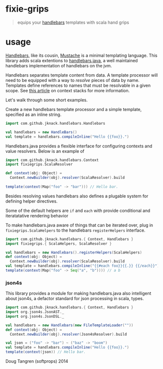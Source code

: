 # fixie-grips

> equips your [handlebars](https://github.com/jknack/handlebars.java) templates with scala hand grips

# usage

[Handlebars](http://handlebarsjs.com/), like its cousin, [Mustache](http://mustache.github.io/) is a minimal templating language. This
library adds scala extentions to [handlebars.java](https://github.com/jknack/handlebars.java), a well maintained handlebars implementation
of handlebars on the jvm.

Handlebars separates template content from data. A template processor will need to be equipped with a way to _resolve_ pieces of data by name.
Templates define references to names that must be resolvable in a given scope. See [this article](http://jknack.github.io/handlebars.java/stack.html) on context stacks for more information.

Let's walk through some short examples.

Create a new handlebars template processor and a simple template, specified as an inline string.

```scala
import com.github.jknack.handlebars.Handlebars

val handlebars = new HandleBars()
val template = handlebars.compileInline("Hello {{foo}}.")
```

Handlebars.java provides a flexible interface for configuring contexts and value resolvers. Below is an example
of 

```scala
import com.github.jknack.handlebars.Context
import fixiegrips.ScalaResolver

def context(obj: Object) =
  Context.newBuilder(obj).resolver(ScalaResolver).build
  
template(context(Map("foo" -> "bar"))) // Hello bar.
```

Besides resolving values handlebars also defines a plugable system for defining helper directives.

Some of the default helpers are `if` and `each` with provide conditional and iteratatative rendering behavior

To make handlebars.java aware of things that can be iterated over, plug in `fixiegrips.ScalaHelpers` to the handlebars `registerHelpers` interface.

```scala
import com.github.jknack.handlebars.{ Context, Handlebars }
import fixiegrips.{ ScalaHelpers, ScalaResolver }

val handlebars = new Handlebars().registerHelpers(ScalaHelpers)
def context(obj: Object) =
  Context.newBuilder(obj).resolver(ScalaResolver).build
val template = handlebars.compileInline("{{#each foo}}{{.}} {{/each}}")
template(context(Map("foo" -> Seq("a", "b")))) // a b
```

### json4s


This library provides a module for making handlebars.java also intelligent about json4s, a defactor standard for json processing in scala, types.

```scala
import com.github.jknack.handlebars.{ Context, Handlebars }
import org.json4s.JsonAST._
import org.json4s.JsonDSL._

val handlebars = new Handlebars(new FileTemplateLoader(""))
def context(obj: Object) =
  Context.newBuilder(obj).resolver(Json4sResolver).build

val json = ("foo" -> "bar") ~ ("baz" -> "boom")
val template = handlebars.compileInline("Hello {{foo}}.")
template(context(json)) // Hello bar.
```

Doug Tangren (softprops) 2014
